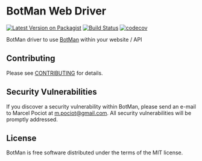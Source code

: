 # BotMan Web Driver

[![Latest Version on Packagist](https://img.shields.io/packagist/v/botman/driver-web.svg?style=flat-square)](https://packagist.org/packages/botman/driver-web)
[![Build Status](https://travis-ci.org/botman/driver-web.svg?branch=master)](https://travis-ci.org/botman/driver-web)
[![codecov](https://codecov.io/gh/botman/driver-web/branch/master/graph/badge.svg)](https://codecov.io/gh/botman/driver-web)

BotMan driver to use [BotMan](https://github.com/botman/botman) within your website / API

## Contributing

Please see [CONTRIBUTING](CONTRIBUTING.md) for details.

## Security Vulnerabilities

If you discover a security vulnerability within BotMan, please send an e-mail to Marcel Pociot at m.pociot@gmail.com. All security vulnerabilities will be promptly addressed.

## License

BotMan is free software distributed under the terms of the MIT license.
 
